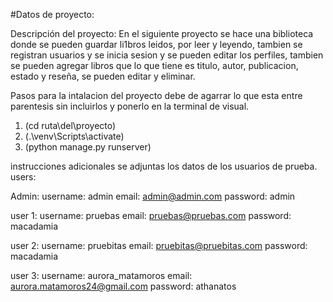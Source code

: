 #Datos de proyecto:

Descripción del proyecto:
En el siguiente proyecto se hace una biblioteca donde se pueden guardar li1bros leidos, por leer y leyendo, tambien se registran usuarios y se inicia sesion y se pueden editar los perfiles, tambien se pueden agregar libros que lo que tiene es titulo, autor, publicacion, estado y reseña, se pueden editar y eliminar.

Pasos para la intalacion del proyecto debe de agarrar lo que esta entre parentesis sin incluirlos y ponerlo en la terminal de visual.
1. (cd ruta\del\proyecto)
2. (.\venv\Scripts\activate)
3. (python manage.py runserver)

   
instrucciones adicionales se adjuntas los datos de los usuarios de prueba.
users:
	
 Admin:
	username: admin
	email: admin@admin.com
	password: admin
	
 user 1:
	username: pruebas
	email: pruebas@pruebas.com
	password: macadamia
	
 user 2:
	username: pruebitas
	email: pruebitas@pruebitas.com
	password: macadamia
	
 user 3:
	username: aurora_matamoros
	email: aurora.matamoros24@gmail.com
	password: athanatos
